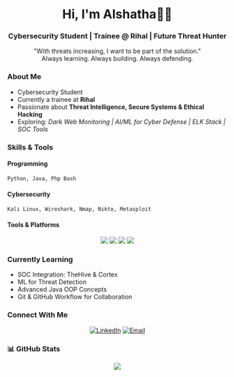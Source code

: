 <!-- GitHub Profile README.md -->

<div align="center">
  <h1>Hi, I'm Alshatha👩‍💻</h1>
  <h3>Cybersecurity Student | Trainee @ Rihal | Future Threat Hunter</h3>
</div>

<div align="center">
  "With threats increasing, I want to be part of the solution."<br>
    Always learning. Always building. Always defending.
</div>


###  About Me

-  Cybersecurity Student  
-  Currently a trainee at **Rihal**  
-  Passionate about **Threat Intelligence, Secure Systems & Ethical Hacking**
-  Exploring: *Dark Web Monitoring | AI/ML for Cyber Defense | ELK Stack | SOC Tools*


###  Skills & Tools

####  Programming
```python
Python, Java, Php Bash
```

####  Cybersecurity
```bash
Kali Linux, Wireshark, Nmap, Nikto, Metasploit
```

####  Tools & Platforms

<div align="center">
  <img src="https://img.shields.io/badge/Linux-Kali-informational?style=for-the-badge&logo=linux&logoColor=white" />
  <img src="https://img.shields.io/badge/SIEM-ELK_Stack-orange?style=for-the-badge&logo=elastic" />
  <img src="https://img.shields.io/badge/Monitoring-Grafana-yellow?style=for-the-badge&logo=grafana" />
  <img src="https://img.shields.io/badge/Code-Java-informational?style=for-the-badge&logo=java&logoColor=white" />
</div>

###  Currently Learning

-  SOC Integration: TheHive & Cortex  
-  ML for Threat Detection  
-  Advanced Java OOP Concepts  
-  Git & GitHub Workflow for Collaboration


###  Connect With Me

<p align="center">
  <a href="https://www.linkedin.com/in/alsha-tha-salim-al-rawahi"><img src="https://img.shields.io/badge/LinkedIn-Alshatha-blue?style=for-the-badge&logo=linkedin" alt="LinkedIn"></a>
  <a href="mailto:alshatha490@gmail.com"><img src="https://img.shields.io/badge/Email-Contact_Me-informational?style=for-the-badge&logo=gmail" alt="Email"></a>
</p>


### 📊 GitHub Stats

<div align="center">
  <img src="https://github-readme-stats.vercel.app/api?username=Alshatha&show_icons=true&theme=radical" />
</div>
